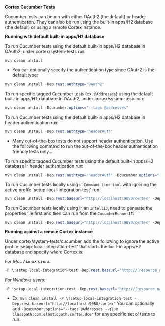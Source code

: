 **Cortex Cucumber Tests**

Cucumber tests can be run with either OAuth2 (the default) or header authentication.  They can also be run using the built-in apps/H2 database (the default) or using a remote Cortex instance.

**Running with default built-in apps/H2 database**

To run Cucumber tests using the default built-in apps/H2 database in OAuth2, under cortex/system-tests run:
  ```java
  mvn clean install
   ```
  * You can optionally specify the authentication type since OAuth2 is the default type: 
  ```java
  mvn clean install -Dep.rest.authtype="OAuth2"
  ```

To run specific tagged Cucumber tests (ex. `@Addresses`) using the default built-in apps/H2 database in OAuth2, under cortex/system-tests run:
  ```java
  mvn clean install -Dcucumber.options="--tags @addresses"
  ```
    
To run Cucumber tests using the default built-in apps/H2 database in header authentication run:
  ```java
  mvn clean install -Dep.rest.authtype="headerAuth"
  ```
  * Many out-of-the-box tests do not support header authentication.  Use the following command to run the out-of-the-box header authentication friendly tests only...
  
  To run specific tagged Cucumber tests using the default built-in apps/H2 database in header authentication run:
   ```java
 mvn clean install -Dep.rest.authtype="headerAuth" -Dcucumber.options="--tags @headerAuth"
   ```
    
To run Cucumber tests locally using in `Command Line tool` with ignoring the active profile 'setup-local-integration-test' run:
  ```java
  mvn clean install -Dep.rest.baseurl="http://localhost:9080/cortex" -Dep.jms.url="tcp://localhost:61616" -P \!setup-local-integration-test
  ```

To run Cucumber tests locally using in an `IntelliJ`, need to generate the properties file first and then can run from the `CucumberRunnerIT`:
  ```java
  mvn clean install -Dep.rest.baseurl="http://localhost:9080/cortex" -Dep.jms.url="tcp://localhost:61616" -P \!setup-local-integration-test
  ```

**Running against a remote Cortex instance**

Under cortex/system-tests/cucumber, add the following to ignore the active profile 'setup-local-integration-test' that starts the built-in apps/H2 database and specify where Cortex is:
  
  *For Mac / Linux users:* 
  ```java
  -P \!setup-local-integration-test -Dep.rest.baseurl="http://[resource_name]:[port]/cortex"
  ```
  *For Windows users:* 
  ```java
  -P !setup-local-integration-test -Dep.rest.baseurl="http://[resource_name]:[port]/cortex"
  ```
  
  * Ex. `mvn clean install -P \!setup-local-integration-test -Dep.rest.baseurl="http://localhost:9080/cortex"`
  You can optionally add `-Dcucumber.options="--tags @Addresses --glue classpath:com.elasticpath.cortex.dce"` for any specific set of tests to run.